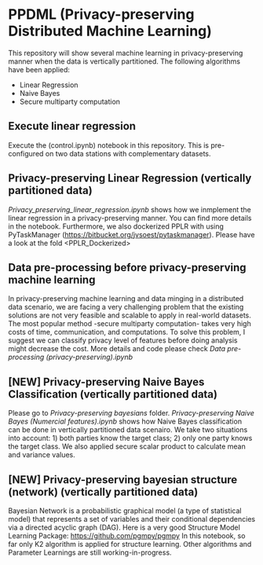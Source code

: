 # PPDML (Privacy-preserving Distributed Machine Learning)

This repository will show several machine learning in privacy-preserving manner when the data is vertically partitioned. 
The following algorithms have been applied:
* Linear Regression
* Naive Bayes
* Secure multiparty computation

## Execute linear regression
Execute the (control.ipynb) notebook in this repository. This is pre-configured on two data stations with complementary datasets.

## Privacy-preserving Linear Regression (vertically partitioned data)
_Privacy_preserving_linear_regression.ipynb_ shows how we inmplement the linear regression in a privacy-preserving manner. You can find more details in the notebook. Furthermore, we also dockerized PPLR with using PyTaskManager (https://bitbucket.org/jvsoest/pytaskmanager). Please have a look at the fold <PPLR_Dockerized>

## Data pre-processing before privacy-preserving machine learning
In privacy-preserving machine learning and data minging in a distributed data scenario, we are facing a very challenging problem that the existing solutions are not very feasible and scalable to apply in real-world datasets. The most popular method -secure multiparty computation- takes very high costs of time, communication, and computations. To solve this problem, I suggest we can classify privacy level of features before doing analysis might decrease the cost. More details and code please check _Data pre-processing (privacy-preserving).ipynb_

## [NEW] Privacy-preserving Naive Bayes Classification (vertically partitioned data)
Please go to _Privacy-preserving bayesians_ folder. _Privacy-preserving Naive Bayes (Numercial features).ipynb_ shows how Naive Bayes classification can be done in vertically partitioned data scenairo. We take two situations into account: 1) both parties know the target class; 2) only one party knows the target class. We also applied secure scalar product to calculate mean and variance values.

## [NEW] Privacy-preserving bayesian structure (network) (vertically partitioned data)
Bayesian Network is a probabilistic graphical model (a type of statistical model) that represents a set of variables and their conditional dependencies via a directed acyclic graph (DAG). Here is a very good Structure Model Learning Package: https://github.com/pgmpy/pgmpy In this notebook, so far only K2 algorithm is applied for structure learning. Other algorithms and Parameter Learnings are still working-in-progress.
